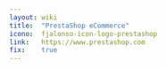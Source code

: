 ```yaml
---
layout: wiki
title:  "PrestaShop eCommerce"
icono:  fjalonso-icon-logo-prestashop
link:   https://www.prestashop.com
fix:    true
---
```


